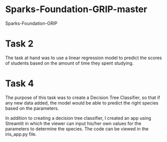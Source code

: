 # Sparks-Foundation-GRIP-master
Sparks-Foundation-GRIP
# Task 2
The task at hand was to use a linear regression model to predict the scores of students based on the amount of time they spent studying.
# Task 4
The purpose of this task was to create a Decision Tree Classifier, so that if any new data added, the model would be able to predict the right species based on the parameters.

In addition to creating a decision tree classifier, I created an app using Streamlit in which the viewer can input his/her own values for the parameters to determine the species. The code can be viewed in the iris_app.py file.
